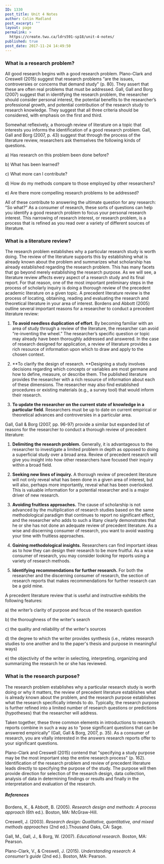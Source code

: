```yaml
---
ID: 1330
post_title: Unit 4 Notes
author: Colin Madland
post_excerpt: ""
layout: page
permalink: >
  https://create.twu.ca/ldrs591-sp18/unit-4-notes/
published: true
post_date: 2017-11-24 14:49:50
---
```

<h3>What is a research problem?</h3>

All good research begins with a good research problem. Plano-Clark and Creswell (2015) suggest that research problems “are the issues, controversies or concerns that demand study" (p. 80). They assert that these are often real problems that must be addressed. Gall, Gall and Borg (2007) suggest that in identifying the research problem, the researcher should consider personal interest, the potential benefits to the researcher’s professional growth, and potential contribution of the research study to research knowledge. They suggest that all three criteria should be considered, with emphasis on the first and third.

Somewhat reflexively, a thorough review of literature on a topic that interests you informs the identification of a good research problem. Gall, Gall and Borg (2007, p. 43) suggest that through the process of the literature review, researchers ask themselves the following kinds of questions.

a) Has research on this problem been done before?

b) What has been learned?

c) What more can I contribute?

d) How do my methods compare to those employed by other researchers?

e) Are there more compelling research problems to be addressed?

All of these contribute to answering the ultimate question for any research: “So what?” As a consumer of research, these sorts of questions can help you identify a good research problem to focus your personal research interest. This narrowing of research interest, or research problem, is a process that is refined as you read over a variety of different sources of literature.

<h3>What is a literature review?</h3>

The research problem establishes why a particular research study is worth doing. The review of the literature supports this by establishing what is already known about the problem and summarizes what scholarship has already established regarding the research problem. This has many facets that go beyond merely establishing the research purpose. As we will see, a literature review affects every aspect of a research study and its final report. For that reason, one of the most important preliminary steps in the process of scholarly inquiry is doing a thorough review of the precedent academic literature on a given topic. A precedent literature review is the process of locating, obtaining, reading and evaluating the research and theoretical literature in your area of interest. Bordens and Abbott (2005) outline several important reasons for a researcher to conduct a precedent literature review:

<ol>
<li><strong>To avoid needless duplication of effort</strong>. By becoming familiar with an area of study through a review of the literature, the researcher can avoid “re-inventing the wheel.”  The researcher’s specific question or topic may already have been thoroughly addressed and answered. In the case of research designed for application, a review of literature provides a rich resource of information upon which to draw and apply to the chosen context.</p></li>
<li><p>**To clarify the design of research. **Designing a study involves decisions regarding which concepts or variables are most germane and how to define, measure, or describe them. The published literature provides the researcher with a rich resource of information about each of these dimensions. The researcher may also find established procedures or existing materials (e.g., a survey tool) that would inform their research.</p></li>
<li><p><strong>To update the researcher on the current state of knowledge in a particular field</strong>. Researchers must be up to date on current empirical or theoretical advances and controversies in a particular area.</p></li>
</ol>

<p>Gall, Gall &amp; Borg (2007, pp. 96-97) provide a similar but expanded list of reasons for the researcher to conduct a thorough review of precedent literature:

<ol>
<li><strong>Delimiting the research problem.</strong> Generally, it is advantageous to the researcher to investigate a limited problem in depth as opposed to doing a superficial study over a broad area. Review of precedent research will give you insight into how other researchers have focused their inquiry within a broad field.</p></li>
<li><p><strong>Seeking new lines of inquiry.</strong>  A thorough review of precedent literature will not only reveal what has been done in a given area of interest, but will also, perhaps more importantly, reveal what has been overlooked. This is valuable information for a potential researcher and is a major driver of new research.</p></li>
<li><p><strong>Avoiding fruitless approaches.</strong> The cause of scholarship is not advanced by the multiplication of research studies based on the same methodological paradigm that continues to report no significant effect, and the researcher who adds to such a litany clearly demonstrates that he or she has not done an adequate review of precedent literature.  As a wise and discerning consumer of research, you want to avoid wasting your time with fruitless approaches.</p></li>
<li><p><strong>Gaining methodological insights.</strong> Researchers can find important ideas as to how they can design their research to be more fruitful. As a wise consumer of research, you may consider looking for reports using a variety of research methods.</p></li>
<li><p><strong>Identifying recommendations for further research.</strong>  For both the researcher and the discerning consumer of research, the section of research reports that makes recommendations for further research can be a gold mine.</p></li>
</ol>

<p>A precedent literature review that is useful and instructive exhibits the following features:

a) the writer’s clarity of purpose and focus of the research question

b) the thoroughness of the writer's search

c) the quality and reliability of the writer's sources

d) the degree to which the writer provides synthesis (i.e., relates research studies to one another and to the paper's thesis and purpose in meaningful ways)

e) the objectivity of the writer in selecting, interpreting, organizing and summarizing the research he or she has reviewed.

<h3>What is the research purpose?</h3>

The research problem establishes why a particular research study is worth doing or why it matters, the review of precedent literature establishes what is already known about the problem, and the research purpose establishes what the research specifically intends to do. Typically, the research purpose is further refined into a limited number of research questions or predictions (hypotheses) that the researcher will address.

Taken together, these three common elements in introductions to research reports combine in such a way as to “pose significant questions that can be answered empirically” (Gall, Gall &amp; Borg, 2007, p. 35).  As a consumer of research, you are vitally interested in the answers research reports offer to your significant questions.

Plano-Clark and Creswell (2015) contend that "specifying a study purpose may be the most important step the entire research process" (p. 162).  Identification of the research problem and review of precedent literature leads directly to specifying the purpose of the study. The purpose will then provide direction for selection of the research design, data collection, analysis of data in determining findings or results and finally in the interpretation and evaluation of the research.

<h5>References</h5>

Bordens, K., &amp; Abbott, B. (2005). <em>Research design and methods:  A process approach</em> (6th ed.). Boston, MA: McGraw-Hill.

Creswell, J. (2003). <em>Research design: Qualitative, quantitative, and mixed methods approaches</em> (2nd ed.).Thousand Oaks, CA:  Sage.

Gall, M., Gall, J., &amp; Borg, W.  (2007). <em>Educational research</em>. Boston, MA: Pearson.

Plano-Clark, V., &amp; Creswell, J. (2015). <em>Understanding research: A consumer’s guide</em> (2nd ed.). Boston, MA: Pearson.